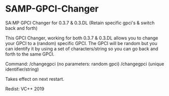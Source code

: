 # SAMP-GPCI-Changer
 SA:MP GPCI Changer for 0.3.7 & 0.3.DL (Retain specific gpci's & switch back and forth)


This GPCI Changer, working for both 0.3.7 & 0.3.DL allows you to change your GPCI to a (random) specific GPCI.
The GPCI will be random but you can identify it by using a set of characters/string so you can go back and forth to the same GPCI.

Command:
/changegpci (no parameters: random gpci)
/changegpci (unique identifier/string)


Takes effect on next restart.

Redist:
VC++ 2019
